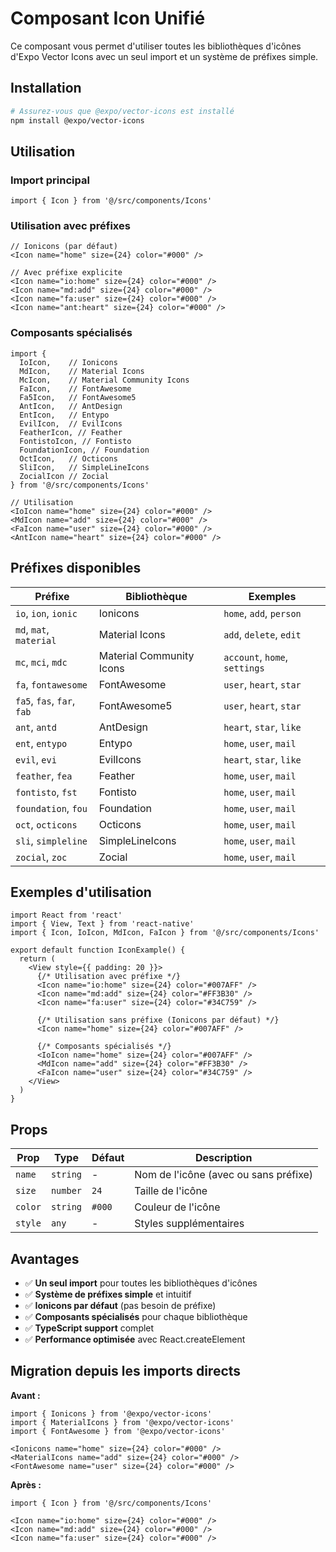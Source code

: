 # Composant Icon Unifié

Ce composant vous permet d'utiliser toutes les bibliothèques d'icônes d'Expo Vector Icons avec un seul import et un système de préfixes simple.

## Installation

```bash
# Assurez-vous que @expo/vector-icons est installé
npm install @expo/vector-icons
```

## Utilisation

### Import principal

```tsx
import { Icon } from '@/src/components/Icons'
```

### Utilisation avec préfixes

```tsx
// Ionicons (par défaut)
<Icon name="home" size={24} color="#000" />

// Avec préfixe explicite
<Icon name="io:home" size={24} color="#000" />
<Icon name="md:add" size={24} color="#000" />
<Icon name="fa:user" size={24} color="#000" />
<Icon name="ant:heart" size={24} color="#000" />
```

### Composants spécialisés

```tsx
import { 
  IoIcon,    // Ionicons
  MdIcon,    // Material Icons
  McIcon,    // Material Community Icons
  FaIcon,    // FontAwesome
  Fa5Icon,   // FontAwesome5
  AntIcon,   // AntDesign
  EntIcon,   // Entypo
  EvilIcon,  // EvilIcons
  FeatherIcon, // Feather
  FontistoIcon, // Fontisto
  FoundationIcon, // Foundation
  OctIcon,   // Octicons
  SliIcon,   // SimpleLineIcons
  ZocialIcon // Zocial
} from '@/src/components/Icons'

// Utilisation
<IoIcon name="home" size={24} color="#000" />
<MdIcon name="add" size={24} color="#000" />
<FaIcon name="user" size={24} color="#000" />
<AntIcon name="heart" size={24} color="#000" />
```

## Préfixes disponibles

| Préfixe | Bibliothèque | Exemples |
|---------|-------------|----------|
| `io`, `ion`, `ionic` | Ionicons | `home`, `add`, `person` |
| `md`, `mat`, `material` | Material Icons | `add`, `delete`, `edit` |
| `mc`, `mci`, `mdc` | Material Community Icons | `account`, `home`, `settings` |
| `fa`, `fontawesome` | FontAwesome | `user`, `heart`, `star` |
| `fa5`, `fas`, `far`, `fab` | FontAwesome5 | `user`, `heart`, `star` |
| `ant`, `antd` | AntDesign | `heart`, `star`, `like` |
| `ent`, `entypo` | Entypo | `home`, `user`, `mail` |
| `evil`, `evi` | EvilIcons | `heart`, `star`, `like` |
| `feather`, `fea` | Feather | `home`, `user`, `mail` |
| `fontisto`, `fst` | Fontisto | `home`, `user`, `mail` |
| `foundation`, `fou` | Foundation | `home`, `user`, `mail` |
| `oct`, `octicons` | Octicons | `home`, `user`, `mail` |
| `sli`, `simpleline` | SimpleLineIcons | `home`, `user`, `mail` |
| `zocial`, `zoc` | Zocial | `home`, `user`, `mail` |

## Exemples d'utilisation

```tsx
import React from 'react'
import { View, Text } from 'react-native'
import { Icon, IoIcon, MdIcon, FaIcon } from '@/src/components/Icons'

export default function IconExample() {
  return (
    <View style={{ padding: 20 }}>
      {/* Utilisation avec préfixe */}
      <Icon name="io:home" size={24} color="#007AFF" />
      <Icon name="md:add" size={24} color="#FF3B30" />
      <Icon name="fa:user" size={24} color="#34C759" />
      
      {/* Utilisation sans préfixe (Ionicons par défaut) */}
      <Icon name="home" size={24} color="#007AFF" />
      
      {/* Composants spécialisés */}
      <IoIcon name="home" size={24} color="#007AFF" />
      <MdIcon name="add" size={24} color="#FF3B30" />
      <FaIcon name="user" size={24} color="#34C759" />
    </View>
  )
}
```

## Props

| Prop | Type | Défaut | Description |
|------|------|--------|-------------|
| `name` | `string` | - | Nom de l'icône (avec ou sans préfixe) |
| `size` | `number` | `24` | Taille de l'icône |
| `color` | `string` | `#000` | Couleur de l'icône |
| `style` | `any` | - | Styles supplémentaires |

## Avantages

- ✅ **Un seul import** pour toutes les bibliothèques d'icônes
- ✅ **Système de préfixes simple** et intuitif
- ✅ **Ionicons par défaut** (pas besoin de préfixe)
- ✅ **Composants spécialisés** pour chaque bibliothèque
- ✅ **TypeScript support** complet
- ✅ **Performance optimisée** avec React.createElement

## Migration depuis les imports directs

**Avant :**
```tsx
import { Ionicons } from '@expo/vector-icons'
import { MaterialIcons } from '@expo/vector-icons'
import { FontAwesome } from '@expo/vector-icons'

<Ionicons name="home" size={24} color="#000" />
<MaterialIcons name="add" size={24} color="#000" />
<FontAwesome name="user" size={24} color="#000" />
```

**Après :**
```tsx
import { Icon } from '@/src/components/Icons'

<Icon name="io:home" size={24} color="#000" />
<Icon name="md:add" size={24} color="#000" />
<Icon name="fa:user" size={24} color="#000" />
``` 